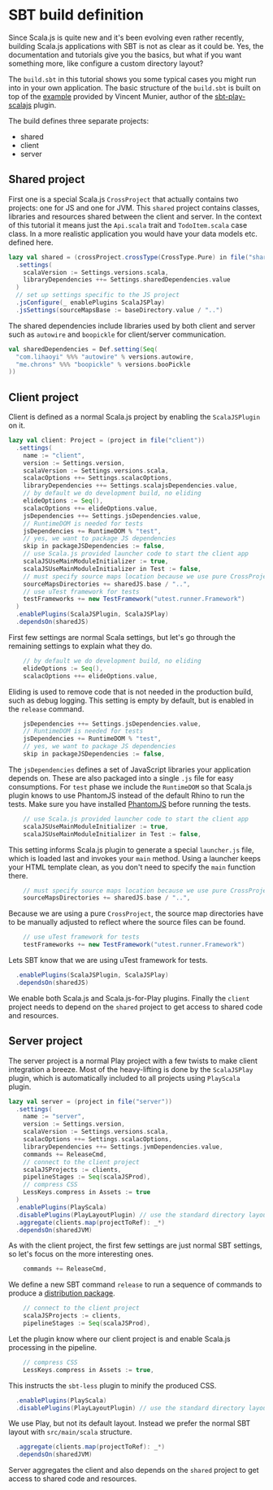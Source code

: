 # SBT build definition

Since Scala.js is quite new and it's been evolving even rather recently, building Scala.js applications with SBT is not as clear as it could
be. Yes, the documentation and tutorials give you the basics, but what if you want something more, like configure a custom directory layout?

The `build.sbt` in this tutorial shows you some typical cases you might run into in your own application. The basic structure of the `build.sbt`
is built on top of the [example](https://github.com/vmunier/play-with-scalajs-example/blob/master/build.sbt) provided by Vincent Munier, author of
the [sbt-play-scalajs](https://github.com/vmunier/sbt-play-scalajs) plugin.

The build defines three separate projects:
* shared
* client
* server

## Shared project

First one is a special Scala.js `CrossProject` that actually contains two projects: one for JS and one for JVM. This `shared` project contains classes, libraries
and resources shared between the client and server. In the context of this tutorial it means just the `Api.scala` trait and `TodoItem.scala` case class.
In a more realistic application you would have your data models etc. defined here.

```scala
lazy val shared = (crossProject.crossType(CrossType.Pure) in file("shared"))
  .settings(
    scalaVersion := Settings.versions.scala,
    libraryDependencies ++= Settings.sharedDependencies.value
  )
  // set up settings specific to the JS project
  .jsConfigure(_ enablePlugins ScalaJSPlay)
  .jsSettings(sourceMapsBase := baseDirectory.value / "..")
```

The shared dependencies include libraries used by both client and server such as `autowire` and `boopickle` for client/server communication.
```scala
val sharedDependencies = Def.setting(Seq(
  "com.lihaoyi" %%% "autowire" % versions.autowire,
  "me.chrons" %%% "boopickle" % versions.booPickle
))
```

## Client project

Client is defined as a normal Scala.js project by enabling the `ScalaJSPlugin` on it.

```scala
lazy val client: Project = (project in file("client"))
  .settings(
    name := "client",
    version := Settings.version,
    scalaVersion := Settings.versions.scala,
    scalacOptions ++= Settings.scalacOptions,
    libraryDependencies ++= Settings.scalajsDependencies.value,
    // by default we do development build, no eliding
    elideOptions := Seq(),
    scalacOptions ++= elideOptions.value,
    jsDependencies ++= Settings.jsDependencies.value,
    // RuntimeDOM is needed for tests
    jsDependencies += RuntimeDOM % "test",
    // yes, we want to package JS dependencies
    skip in packageJSDependencies := false,
    // use Scala.js provided launcher code to start the client app
    scalaJSUseMainModuleInitializer := true,
    scalaJSUseMainModuleInitializer in Test := false,
    // must specify source maps location because we use pure CrossProject
    sourceMapsDirectories += sharedJS.base / "..",
    // use uTest framework for tests
    testFrameworks += new TestFramework("utest.runner.Framework")
  )
  .enablePlugins(ScalaJSPlugin, ScalaJSPlay)
  .dependsOn(sharedJS)
```

First few settings are normal Scala settings, but let's go through the remaining settings to explain what they do.

```scala
    // by default we do development build, no eliding
    elideOptions := Seq(),
    scalacOptions ++= elideOptions.value,
```
Eliding is used to remove code that is not needed in the production build, such as debug logging. This setting is empty by default, but is enabled in
the `release` command.

```scala
    jsDependencies ++= Settings.jsDependencies.value,
    // RuntimeDOM is needed for tests
    jsDependencies += RuntimeDOM % "test",
    // yes, we want to package JS dependencies
    skip in packageJSDependencies := false,
```
The `jsDependencies` defines a set of JavaScript libraries your application depends on. These are also packaged into a single `.js` file for easy
consumptions. For `test` phase we include the `RuntimeDOM` so that Scala.js plugin knows to use PhantomJS instead of the default Rhino to run the tests.
Make sure you have installed [PhantomJS](http://phantomjs.org/) before running the tests.

```scala
    // use Scala.js provided launcher code to start the client app
    scalaJSUseMainModuleInitializer := true,
    scalaJSUseMainModuleInitializer in Test := false,
```
This setting informs Scala.js plugin to generate a special `launcher.js` file, which is loaded last and invokes your `main` method. Using a launcher keeps
your HTML template clean, as you don't need to specify the `main` function there.

```scala
    // must specify source maps location because we use pure CrossProject
    sourceMapsDirectories += sharedJS.base / "..",
```
Because we are using a pure `CrossProject`, the source map directories have to be manually adjusted to reflect where the source files can be found.

```scala
    // use uTest framework for tests
    testFrameworks += new TestFramework("utest.runner.Framework")
```
Lets SBT know that we are using uTest framework for tests.

```scala
  .enablePlugins(ScalaJSPlugin, ScalaJSPlay)
  .dependsOn(sharedJS)
```
We enable both Scala.js and Scala.js-for-Play plugins. Finally the `client` project needs to depend on the `shared` project to get access to shared code
and resources.

## Server project

The server project is a normal Play project with a few twists to make client integration a breeze. Most of the heavy-lifting is done by the `ScalaJSPlay`
plugin, which is automatically included to all projects using `PlayScala` plugin.

```scala
lazy val server = (project in file("server"))
  .settings(
    name := "server",
    version := Settings.version,
    scalaVersion := Settings.versions.scala,
    scalacOptions ++= Settings.scalacOptions,
    libraryDependencies ++= Settings.jvmDependencies.value,
    commands += ReleaseCmd,
    // connect to the client project
    scalaJSProjects := clients,
    pipelineStages := Seq(scalaJSProd),
    // compress CSS
    LessKeys.compress in Assets := true
  )
  .enablePlugins(PlayScala)
  .disablePlugins(PlayLayoutPlugin) // use the standard directory layout instead of Play's custom
  .aggregate(clients.map(projectToRef): _*)
  .dependsOn(sharedJVM)
```
As with the client project, the first few settings are just normal SBT settings, so let's focus on the more interesting ones.

```scala
    commands += ReleaseCmd,
```
We define a new SBT command `release` to run a sequence of commands to produce a [distribution package](production-build.md).

```scala
    // connect to the client project
    scalaJSProjects := clients,
    pipelineStages := Seq(scalaJSProd),
```
Let the plugin know where our client project is and enable Scala.js processing in the pipeline.

```scala
    // compress CSS
    LessKeys.compress in Assets := true,
```
This instructs the `sbt-less` plugin to minify the produced CSS.


```scala
  .enablePlugins(PlayScala)
  .disablePlugins(PlayLayoutPlugin) // use the standard directory layout instead of Play's custom
```
We use Play, but not its default layout. Instead we prefer the normal SBT layout with `src/main/scala` structure.

```scala
  .aggregate(clients.map(projectToRef): _*)
  .dependsOn(sharedJVM)
```
Server aggregates the client and also depends on the `shared` project to get access to shared code and resources.
